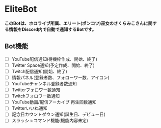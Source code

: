 # EliteBot
**このBotは、ホロライブ所属、エリート(ポンコツ)巫女のさくらみこさんに関する情報をDiscord内で自動で通知するBotです。**
## Bot機能
- [ ] YouTube配信通知(待機枠作成、開始、終了)
- [ ] Twitter Space通知(予定作成、開始、終了)
- [ ] Twitch配信通知(開始、終了)
- [ ] 情報パネル(登録者数、フォローワー数、アイコン)
- [ ] YouTubeチャンネル登録者数通知
- [ ] Twitterフォロワー数通知
- [ ] Twitchフォロワー数通知
- [ ] YouTube動画/配信アーカイブ 再生回数通知
- [ ] Twitterいいね通知
- [ ] 記念日カウントダウン通知(誕生日、デビュー日)
- [ ] スラッシュコマンド機能(機能内容未定)